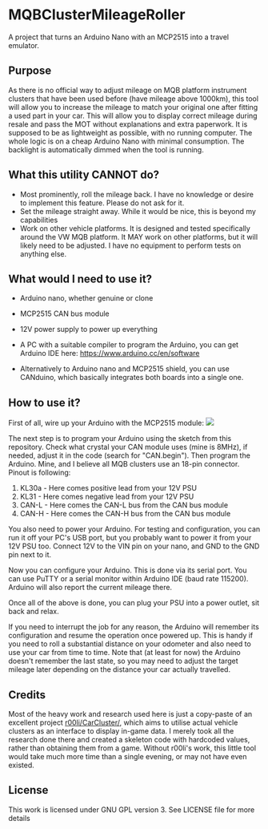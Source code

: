 # MQBClusterMileageRoller
A project that turns an Arduino Nano with an MCP2515 into a travel emulator.

## Purpose
As there is no official way to adjust mileage on MQB platform instrument clusters that have been used before (have mileage above 1000km), this tool will allow you to increase the mileage to match your original one after fitting a used part in your car. This will allow you to display correct mileage during resale and pass the MOT without explanations and extra paperwork. It is supposed to be as lightweight as possible, with no running computer. The whole logic is on a cheap Arduino Nano with minimal consumption. The backlight is automatically dimmed when the tool is running.

## What this utility CANNOT do?
- Most prominently, roll the mileage back. I have no knowledge or desire to implement this feature. Please do not ask for it.
- Set the mileage straight away. While it would be nice, this is beyond my capabilities
- Work on other vehicle platforms. It is designed and tested specifically around the VW MQB platform. It MAY work on other platforms, but it will likely need to be adjusted. I have no equipment to perform tests on anything else.

## What would I need to use it?
- Arduino nano, whether genuine or clone
- MCP2515 CAN bus module
- 12V power supply to power up everything
- A PC with a suitable compiler to program the Arduino, you can get Arduino IDE here: https://www.arduino.cc/en/software

- Alternatively to Arduino nano and MCP2515 shield, you can use CANduino, which basically integrates both boards into a single one.

## How to use it?
First of all, wire up your Arduino with the MCP2515 module:
![](https://europe1.discourse-cdn.com/arduino/original/4X/b/a/1/ba15508f980ed52b6d1021f23f05c1b2498698c7.jpeg)

The next step is to program your Arduino using the sketch from this repository. Check what crystal your CAN module uses (mine is 8MHz), if needed, adjust it in the code (search for "CAN.begin"). Then program the Arduino.
Mine, and I believe all MQB clusters use an 18-pin connector. Pinout is following:
1) KL30a - Here comes positive lead from your 12V PSU
10) KL31 - Here comes negative lead from your 12V PSU
17) CAN-L - Here comes the CAN-L bus from the CAN bus module
18) CAN-H - Here comes the CAN-H bus from the CAN bus module

You also need to power your Arduino. For testing and configuration, you can run it off your PC's USB port, but you probably want to power it from your 12V PSU too. Connect 12V to the VIN pin on your nano, and GND to the GND pin next to it.

Now you can configure your Arduino. This is done via its serial port. You can use PuTTY or a serial monitor within Arduino IDE (baud rate 115200). Arduino will also report the current mileage there.

Once all of the above is done, you can plug your PSU into a power outlet, sit back and relax.

If you need to interrupt the job for any reason, the Arduino will remember its configuration and resume the operation once powered up. This is handy if you need to roll a substantial distance on your odometer and also need to use your car from time to time. Note that (at least for now) the Arduino doesn't remember the last state, so you may need to adjust the target mileage later depending on the distance your car actually travelled.

## Credits
Most of the heavy work and research used here is just a copy-paste of an excellent project [r00li/CarCluster/](https://github.com/r00li/CarCluster/), which aims to utilise actual vehicle clusters as an interface to display in-game data. I merely took all the research done there and created a skeleton code with hardcoded values, rather than obtaining them from a game.
Without r00li's work, this little tool would take much more time than a single evening, or may not have even existed.

## License
This work is licensed under GNU GPL version 3. See LICENSE file for more details
